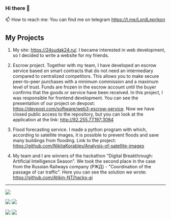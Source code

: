 ### Hi there 👋
📫 How to reach me: You can find me on telegram https://t.me/LordLeprikon

## My Projects
 1. My site: https://24sudak24.ru/. I became interested in web development, so I decided to write a website for my friends.
 
 2. Escrow project. Together with my team, I have developed an escrow service based on smart contracts that do not need an intermediary compared to centralized competitors. This allows you to make secure peer-to-peer purchases with a minimum commission and a maximum level of trust. Funds are frozen in the escrow account until the buyer confirms that the goods or service have been received. In this project, I was responsible for frontend development. You can see the presentation of our project on devpost: https://devpost.com/software/web3-escrow-service. Now we have closed public access to the repository, but you can look at the application at the link: http://92.255.77.197:3084
 
 3. Flood forecasting service. I made a python program with which, according to satellite images, it is possible to prevent floods and save many buildings from flooding. Link to the project: https://github.com/NikitaKorablev/Analysis-of-satellite-images

 4. My team and I are winners of the hackathon "Digital Breakthrough: Artificial Intelligence Season". We took the second place in the case from the Russian Railways company (РЖД) - "Coordination of the passage of car traffic". Here you can see the solution we wrote: https://github.com/Atikin-NT/hacks-ai
---

![](http://github-profile-summary-cards.vercel.app/api/cards/profile-details?username=NikitaKorablev&theme=vue)

![](http://github-profile-summary-cards.vercel.app/api/cards/repos-per-language?username=NikitaKorablev&theme=vue)
![](http://github-profile-summary-cards.vercel.app/api/cards/most-commit-language?username=NikitaKorablev&theme=vue)

![](http://github-profile-summary-cards.vercel.app/api/cards/stats?username=NikitaKorablev&theme=vue)
![](http://github-profile-summary-cards.vercel.app/api/cards/productive-time?username=NikitaKorablev&theme=vue&utcOffset=8)
<!--
**NikitaKorablev/NikitaKorablev** is a ✨ _special_ ✨ repository because its `README.md` (this file) appears on your GitHub profile.

Here are some ideas to get you started:

- 🔭 I’m currently working on ...
- 🌱 I’m currently learning ...
- 👯 I’m looking to collaborate on ...
- 🤔 I’m looking for help with ...
- 💬 Ask me about ...
- 📫 How to reach me: ...
- 😄 Pronouns: ...
- ⚡ Fun fact: ...
-->
